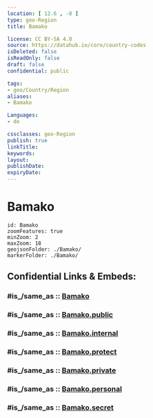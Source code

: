 ```yaml
---
location: [ 12.6 , -8 ] 
type: geo-Region
title: Bamako

license: CC BY-SA 4.0
source: https://datahub.io/core/country-codes
isDeleted: false
isReadOnly: false
draft: false
confidential: public

tags:
- geo/Country/Region
aliases:
- Bamako

Languages:
- de

cssclasses: geo-Region
publish: true
linkTitle: 
keywords: 
layout: 
publishDate: 
expiryDate: 
---
```


# Bamako

```leaflet
id: Bamako
zoomFeatures: true 
minZoom: 2 
maxZoom: 18
geojsonFolder: ./Bamako/
markerFolder: ./Bamako/
```


## Confidential Links & Embeds: 

### #is_/same_as :: [Bamako](/_Standards/Earth/Continent/Africa/Africa~West/Mali/Regions~Mali/Bamako.md) 

### #is_/same_as :: [Bamako.public](/_public/Earth/Continent/Africa/Africa~West/Mali/Regions~Mali/Bamako.public.md) 

### #is_/same_as :: [Bamako.internal](/_internal/Earth/Continent/Africa/Africa~West/Mali/Regions~Mali/Bamako.internal.md) 

### #is_/same_as :: [Bamako.protect](/_protect/Earth/Continent/Africa/Africa~West/Mali/Regions~Mali/Bamako.protect.md) 

### #is_/same_as :: [Bamako.private](/_private/Earth/Continent/Africa/Africa~West/Mali/Regions~Mali/Bamako.private.md) 

### #is_/same_as :: [Bamako.personal](/_personal/Earth/Continent/Africa/Africa~West/Mali/Regions~Mali/Bamako.personal.md) 

### #is_/same_as :: [Bamako.secret](/_secret/Earth/Continent/Africa/Africa~West/Mali/Regions~Mali/Bamako.secret.md)

